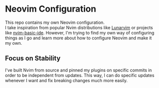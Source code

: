 # Neovim Configuration

This repo contains my own Neovim configuration.  
I take inspiration from popular Nvim distributions like [Lunarvim](https://github.com/LunarVim/LunarVim)
or projects like [nvim-basic-ide](https://github.com/LunarVim/nvim-basic-ide).
However, I'm trying to find my own way of configuring things as I go
and learn more about how to configure Neovim and make it my own.  

## Focus on Stability

I've built Nvim from source and pinned my plugins on specific commits in order to be independent from updates.
This way, I can do specific updates whenever I want and fix breaking changes much more easily.
